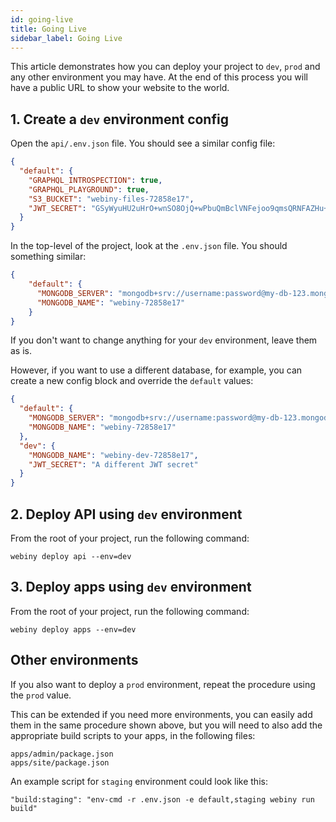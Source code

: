 ```yaml
---
id: going-live
title: Going Live
sidebar_label: Going Live
---
```


This article demonstrates how you can deploy your project to `dev`, `prod` and any other environment you may have. At the end of this process you will have a public URL to show your website to the world.

## 1. Create a `dev` environment config

Open the `api/.env.json` file. You should see a similar config file:

```json
{
  "default": {
    "GRAPHQL_INTROSPECTION": true,
    "GRAPHQL_PLAYGROUND": true,
    "S3_BUCKET": "webiny-files-72858e17",
    "JWT_SECRET": "GSyWyuHU2uHrO+wnSO8OjQ+wPbuQmBclVNFejoo9qmsQRNFAZHu+PFSyq48+"
  }
}
```

In the top-level of the project, look at the `.env.json` file. You should something similar:
```json
{
    "default": {
      "MONGODB_SERVER": "mongodb+srv://username:password@my-db-123.mongodb.net/test?retryWrites=true",
      "MONGODB_NAME": "webiny-72858e17"
    }
}
```

If you don't want to change anything for your `dev` environment, leave them as is.

However, if you want to use a different database, for example, you can create a new config block and override the `default` values:

```json
{
  "default": {
    "MONGODB_SERVER": "mongodb+srv://username:password@my-db-123.mongodb.net/test?retryWrites=true",
    "MONGODB_NAME": "webiny-72858e17"
  },
  "dev": {
    "MONGODB_NAME": "webiny-dev-72858e17",
    "JWT_SECRET": "A different JWT secret"
  }
}
```

## 2. Deploy API using `dev` environment

From the root of your project, run the following command:

```
webiny deploy api --env=dev
```


## 3. Deploy apps using `dev` environment

From the root of your project, run the following command:

```
webiny deploy apps --env=dev
```

## Other environments

If you also want to deploy a `prod` environment, repeat the procedure using the `prod` value.

This can be extended if you need more environments, you can easily add them in the same procedure shown above, but you will need to also add the appropriate build scripts to your apps, in the following files:

```
apps/admin/package.json
apps/site/package.json
```

An example script for `staging` environment could look like this:

```
"build:staging": "env-cmd -r .env.json -e default,staging webiny run build"
```

